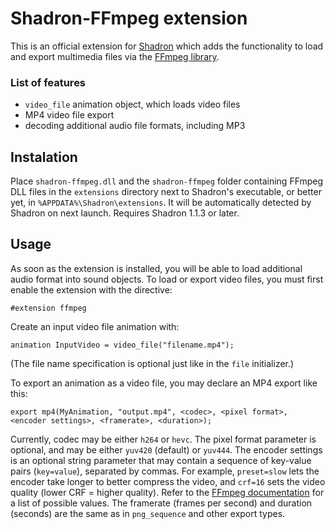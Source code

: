 
# Shadron-FFmpeg extension

This is an official extension for [Shadron](http://www.shadron.info/)
which adds the functionality to load and export multimedia files via
the [FFmpeg library](https://ffmpeg.org/).

### List of features
 - `video_file` animation object, which loads video files
 - MP4 video file export
 - decoding additional audio file formats, including MP3

## Instalation

Place `shadron-ffmpeg.dll` and the `shadron-ffmpeg` folder containing FFmpeg DLL files
in the `extensions` directory next to Shadron's executable, or better yet,
in `%APPDATA%\Shadron\extensions`. It will be automatically detected by Shadron on next launch.
Requires Shadron 1.1.3 or later.

## Usage

As soon as the extension is installed, you will be able to load additional
audio format into sound objects.
To load or export video files, you must first enable the extension with the directive:

    #extension ffmpeg

Create an input video file animation with:

    animation InputVideo = video_file("filename.mp4");

(The file name specification is optional just like in the `file` initializer.)

To export an animation as a video file, you may declare an MP4 export like this:

    export mp4(MyAnimation, "output.mp4", <codec>, <pixel format>, <encoder settings>, <framerate>, <duration>);

Currently, codec may be either `h264` or `hevc`.
The pixel format parameter is optional, and may be either `yuv420` (default) or `yuv444`.
The encoder settings is an optional string parameter that may contain
a sequence of key-value pairs (`key=value`), separated by commas.
For example, `preset=slow` lets the encoder take longer to better compress the video,
and `crf=16` sets the video quality (lower CRF = higher quality).
Refer to the [FFmpeg documentation](https://trac.ffmpeg.org/wiki/Encode/H.264)
for a list of possible values. The framerate (frames per second) and duration (seconds)
are the same as in `png_sequence` and other export types.
